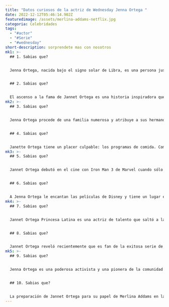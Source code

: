 ```yaml
---
title: "Datos curiosos de la actriz de Wednesday Jenna Ortega "
date: 2022-12-12T05:46:14.902Z
featuredimage: /assets/merlina-addams-netflix.jpg
categoria: Celebridades
tags:
  - "#actor"
  - "#Serie"
  - "#wednesday"
short-description: s﻿orprendete mas con nosotros
mk1: >-
  ## 1﻿. Sabias que?


  Jenna Ortega, nacida bajo el signo solar de Libra, es una persona justiciera a la que a veces puede costarle llegar a conclusiones decisivas. Su Luna en Géminis refleja su naturaleza polifacética y su capacidad de comunicación. Disfruta con las conversaciones intelectuales y le gusta debatir ideas casi tanto como socializar. Las personas nacidas bajo Libra suelen ser equilibradas y más conocidas por sus relaciones con otras personas. La constitución astrológica de Ortega le confiere un profundo sentido de la intuición que la ayuda a orientarse hacia la comprensión y el equilibrio.


  ## 2﻿. Sabias que?


  El ascenso a la fama de Jannet Ortega es una historia inspiradora que demuestra el poder de las redes sociales. Con sólo seis años, ya sentía pasión por la interpretación y estaba decidida a dedicarse a ello. Tras innumerables audiciones, seguía sin tener una gran oportunidad, hasta que su madre publicó un vídeo de su talento en Facebook. Por algún milagro, la persona adecuada vio la publicación y Jannet se inició en el mundo del espectáculo. Ella nos recuerda que cualquiera puede triunfar si se lo propone.
mk2: >-
  ## 3﻿. Sabias que?


  Jenna Ortega procede de una familia numerosa y atribuye a sus hermanos el mérito de haberla convertido en la artista polifacética que es hoy. Ser la cuarta hija de seis hermanos le ha proporcionado experiencias y oportunidades únicas. En el reparto de Stuck In The Middle, Ortega tuvo la oportunidad única de recurrir a recuerdos de su propia vida familiar para dar vida a su personaje, Harley Diaz. Gracias al ambiente enriquecedor y al amor infinito de su familia, Jenna es capaz de llevar a cabo cada proyecto con seguridad y éxito. A través de todas estas experiencias, podemos ver cómo el hecho de proceder de una familia numerosa ha moldeado la fuerte ética de trabajo de Jenna, dándole mucho aprecio por el trabajo en equipo, la determinación y el esfuerzo.


  ## 4﻿. Sabias que?


  Janette Ortega tiene un placer culpable: los programas de comida. Como confesó en la encuesta de Buzzfeed, ver estos programas es su forma de aprender a cocinar mejor. Es algo que hace cuando está sola; es un tipo de superación personal que sólo Janette conoce. Saber cocinar mejor suele ir de la mano de otros aspectos de la salud, como comprender la nutrición y el control de las raciones. Al permitirse su placer culpable, Janette puede estar matando dos pájaros de un tiro: ¡aprender nuevas recetas y mejorar su salud general al mismo tiempo!
mk3: >-
  ## 5﻿. Sabias que?


  Jannet Ortega debutó en el cine con Iron Man 3 de Marvel cuando sólo tenía 11 años. A pesar de tener un pequeño papel como hija del vicepresidente, fue un paso importante en el camino de su carrera. Además de darle la inestimable oportunidad de perfeccionar sus dotes interpretativas, le permitió conocer a algunas de las estrellas más célebres de Hollywood, como Robert Downey Jr. Sin duda, esta experiencia le resultará útil a medida que Jannet siga aceptando más papeles y ampliando su presencia en la industria cinematográfica.


  ## 6﻿. Sabias que?


  A Jenna Ortega le encantan las películas de Disney y tiene un lugar especial en su corazón para la versión original de "El Rey León". Esta querida película fue una parte importante de su infancia y le encanta rememorar sus cálidos recuerdos. Los fans de Jenna pueden ver este profundo afecto cada vez que publica algo sobre ella en Internet, ya que a menudo llena su Instagram de recuerdos que destacan por qué este clásico de Disney ocupa un lugar tan especial en su vida. Esta película parece estar realmente cerca de su corazón, después de todo, ¿quién puede olvidar todas las canciones pegadizas que solía cantar? Seguirá siendo para siempre un clásico inigualable en el corazón de mucha gente, incluido el de Jenna.
mk4: >-
  ## 7﻿. Sabias que?


  Jannet Ortega Princesa Latina es una actriz de talento que saltó a la fama cuando puso voz a la primera princesa latina de Disney. Nacida en California de madre mestiza mexicana y puertorriqueña y padre mexicano, su cultura latinoamericana influyó claramente en su trabajo. Aunque los fans de la serie adoran el carácter y la fuerza de voluntad de la princesa Isabel, la fiel representación de la cultura latinoamericana que hace Jannet Ortega da vida al personaje. Al crear una princesa dinámica y reconocible, cuyas acciones pueden admirar los jóvenes espectadores, Jannet ha ayudado a crear generaciones de niños de todos los orígenes con una identidad propia positiva.


  ## 8﻿. Sabias que?


  Jannet Ortega reveló recientemente que es fan de la exitosa serie de Netflix, Stranger Things. Hablando con "Talk Nerdy with Us", Jannet se mostró encantada de expresar su admiración por la serie de ciencia ficción. No sólo ve ansiosamente cada episodio en cuanto sale, sino que también sigue todas las teorías y especulaciones sobre la serie. A Jannet, Stranger Things le ofrece un escape de la realidad y le proporciona una experiencia asombrosa llena de escenas llenas de acción e interesantes arcos argumentales. Con tanto entusiasmo por el programa, ¡no es de extrañar que Jannet sea una de sus fans más devotas!
mk5: >-
  ## 9﻿. Sabias que?


  Jenna Ortega es una poderosa activista y una pionera de la comunidad latina. Ha expresado abiertamente su apoyo a los inmigrantes contra la xenofobia, una postura poderosa que ha adoptado para concienciar y combatir las noticias falsas. También utiliza su importante presencia en las redes sociales para amplificar las voces de los activistas de Black Lives Matter y para impulsar el debate sobre las leyes de control de armas. Además, Ortega ha mostrado un apoyo y una lealtad inquebrantables a la comunidad LGBTQI+ también a lo largo de su carrera. Con su aspiración y la sabiduría que la guían, Jenna Ortega seguramente seguirá defendiendo aquello en lo que cree durante muchos años.


  ## 1﻿0. Sabias que?


  La preparación de Jannet Ortega para su papel de Merlina Addams en la próxima película, "Preparándose para casarse", fue un proceso intenso y desafiante. No sólo tuvo que someterse a un intenso entrenamiento de esgrima para sus escenas de lucha, sino que también tuvo que aprender a tocar el violonchelo desde cero. Sin embargo, las largas horas de práctica merecieron la pena: Jannet clavó una estremecedora interpretación de una famosa canción de la película durante la noche del estreno, que conquistó a muchos espectadores. Con su determinación y trabajo duro, Jannet ha demostrado que es posible alcanzar cualquier meta por difícil que sea.
---
```

